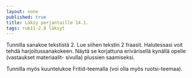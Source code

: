 ```yaml
---
layout: none
published: true
title: Läksy perjantaille 14.1.
tags: rub11-2.8 läksyt
---
```

Tunnilla sanakoe tekstistä 2. Lue siihen tekstin 2 fraasit. Halutessasi voit tehdä harjoitussanakokeen. Näytä se korjattuna erivärisellä kynällä opelle (vastaukset materiaalit- sivulla) plussien saamiseksi.

Tunnilla myös kuuntelukoe Fritid-teemalla (voi olla myös ruotsi-teemaa).
